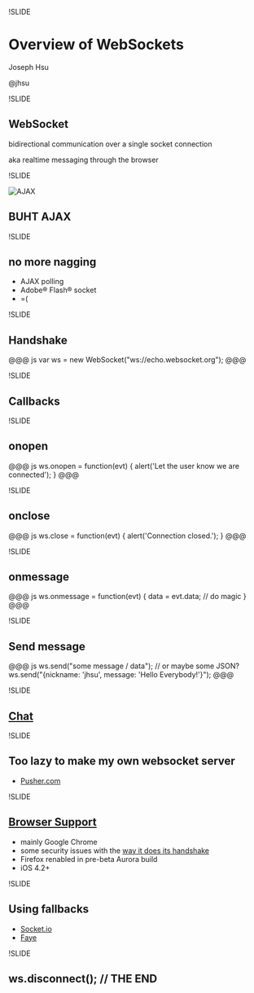 !SLIDE

# Overview of WebSockets

Joseph Hsu

@jhsu

!SLIDE
## WebSocket

bidirectional communication over a single socket connection

aka realtime messaging through the browser

!SLIDE

![AJAX](http://www.winergyinc.com/wp-content/uploads/2010/12/ajax.jpg)

## BUHT AJAX

!SLIDE
## no more nagging

* AJAX polling
* Adobe&reg; Flash&reg; socket
* =(

!SLIDE
## Handshake

@@@ js
    var ws = new WebSocket("ws://echo.websocket.org");
@@@

!SLIDE

## Callbacks

!SLIDE
## onopen

@@@ js
    ws.onopen = function(evt) {
      alert('Let the user know we are connected');
    }
@@@

!SLIDE
## onclose

@@@ js
    ws.close = function(evt) {
      alert('Connection closed.');
    }
@@@

!SLIDE
## onmessage

@@@ js
    ws.onmessage = function(evt) {
      data = evt.data;
      // do magic
    }
@@@

!SLIDE
## Send message

@@@ js
    ws.send("some message / data");
    // or maybe some JSON?
    ws.send("{nickname: 'jhsu', message: 'Hello Everybody!'}");
@@@

!SLIDE
## [Chat](http://jhsu.github.com/websockets_presentation/test.html)

!SLIDE
## Too lazy to make my own websocket server

* [Pusher.com](pusher.com)


!SLIDE
## [Browser Support](http://caniuse.com/websockets)

* mainly Google Chrome
* some security issues with the [way it does its handshake](http://www.ietf.org/mail-archive/web/hybi/current/msg04744.html)
* Firefox renabled in pre-beta Aurora build
* iOS 4.2+


!SLIDE
## Using fallbacks

* [Socket.io](http://socket.io/)
* [Faye](http://faye.jcoglan.com/)

!SLIDE
## ws.disconnect(); // THE END
